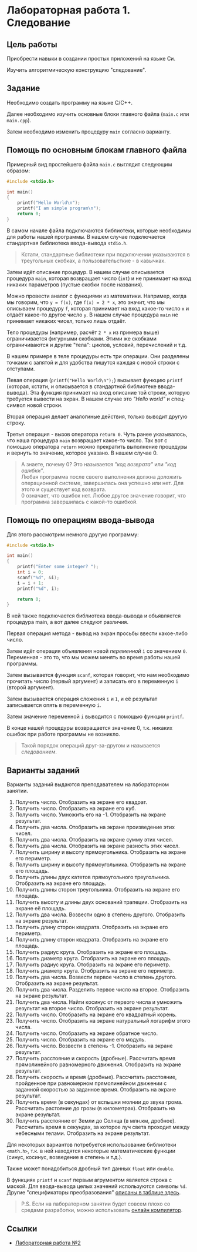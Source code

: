 # Лабораторная работа 1. Следование

## Цель работы

Приобрести навыки в создании простых приложений на языке Си.

Изучить алгоритмическую конструкцию "следование".

## Задание

Необходимо создать программу на языке C/C++.

Далее необходимо изучить основные блоки главного файла (`main.c` или `main.cpp`).

Затем необходимо изменить процедуру `main` согласно варианту.

## Помощь по основным блокам главного файла

Примерный вид простейшего файла `main.c` выглядит следующим образом:

```c
#include <stdio.h>

int main()
{
    printf("Hello World\n");
    printf("I am simple program\n");
    return 0;
}
```

В самом начале файла подключаются библиотеки, которые необходимы для работы нашей программы.
В нашем случае подключается стандартная библиотека ввода-вывода `stdio.h`.

> Кстати, стандартные библиотеки при подключении указываются в треугольных скобках, а пользовательсткие - в кавычках.

Затем идёт описание процедур.
В нашем случае описывается процедура `main`, которая возвращает число (`int`) и не принимает на вход никаких параметров (пустые скобки после названия).

Можно провести аналог с функциями из математики.
Например, когда мы говорим, что `y = f(x)`, где `f(x) = 2 * x`, это значит, что мы описываем процедуру `f`, которая принимает на вход какое-то число `x` и отдаёт какое-то другое число `y`.
В нашем случае процедура `main` не принимает никаких чисел, только лишь отдаёт.

Тело процедуры (например, расчёт `2 * x` из примера выше) ограничивается фигурными скобками.
Этими же скобками ограничиваются и другие "тела": циклов, условий, перечислений и т.д.

В нашем примере в теле процедуры есть три операции.
Они разделены точками с запятой и для удобства пишутся каждая с новой строки с отступами.

Певая операция (`printf("Hello World\n");`) вызывает функцию `printf` (которая, кстати, и описывается в стандартной библиотеке ввода-вывода).
Эта функция принимает на вход описание той строки, которую требуется вывести на экран.
В нашем случае это _"Hello world"_ и спец-символ новой строки.

Вторая операция делает аналогиные действия, только выводит другую строку.

Третья операция - вызов оператора `return 0`.
Чуть ранее указывалось, что наша процедура `main` возвращает какое-то число.
Так вот с помощью оператора `return` можно прекратить выполнение процедуры и вернуть то значение, которое указано.
В нашем случае 0.

> А знаете, почему 0?
> Это называется _"код возврата"_ или _"код ошибки"_. \
> Любая программа после своего выполнения должна доложить операционной системе, завершилась она успешно или нет.
> Для этого и существует код возврата. \
> 0 означает, что ошибок нет.
> Любое другое значение говорит, что программа завершилась с какой-то ошибкой.

## Помощь по операциям ввода-вывода

Для этого рассмотрим немного другую программу:

```c
#include <stdio.h>

int main()
{
    printf("Enter some integer? ");
    int i = 0;
    scanf("%d", &i);
    i = i + 1;
    printf("%d", i);

    return 0;
}
```

В ней также подключается библиотека ввода-вывода и объявляется процедура main, а вот далее следуют различия.

Первая операция метода - вывод на экран просьбы ввести какое-либо число.

Затем идёт операция объявления новой _переменной_ `i` со значением `0`.
Переменная - это то, что мы можем менять во время работы нашей программы.

Затем вызывается функция `scanf`, которая говорит, что нам необходимо прочитать число (первый аргумент) и записать его в переменную `i` (второй аргумент).

Затем вызывается операция сложения `i` и `1`, и её результат записывается опять в переменную `i`.

Затем значение переменной `i` выводится с помощью функции `printf`.

В конце нашей процедуры возвращается значение 0, т.к. никаких ошибок при работе программы не возникло.

> Такой порядок операций друг-за-другом и называется _следованием_.

## Варианты заданий

Варианты заданий выдаются преподавателем на лабораторном занятии.

1. Получить число. Отобразить на экране его квадрат. 
2. Получить число. Отобразить на экране его куб.
3. Получить число. Умножить его на -1. Отобразить на экране результат.
4. Получить два числа. Отобразить на экране произведение этих чисел.
5. Получить два числа. Отобразить на экране сумму этих чисел.
6. Получить два числа. Отобразить на экране разность этих чисел.
7. Получить ширину и высоту прямоугольника. Отобразить на экране его периметр.
8. Получить ширину и высоту прямоугольника. Отобразить на экране его площадь.
9.  Получить длины двух катетов прямоугольного треугольника. Отобразить на экране его площадь.
10. Получить длины сторон треугольника. Отобразить на экране его площадь.
11. Получить высоту и длины двух оснований трапеции. Отобразить на экране её площадь.
12. Получить два числа. Возвести одно в степень другого. Отобразить на экране результат.
13. Получить длину сторон квадрата. Отобразить на экране его периметр.
14. Получить длину сторон квадрата. Отобразить на экране его площадь.
15. Получить радиус круга. Отобразить на экране его площадь.
16. Получить диаметр круга. Отобразить на экране его площадь.
17. Получить радиус круга. Отобразить на экране его периметр.
18. Получить диаметр круга. Отобразить на экране его периметр.
19. Получить два числа. Возвести первое число в степень другого. Отобразить на экране результат.
20. Получить два числа. Разделить первое число на второе. Отобразить на экране результат.
21. Получить два числа. Найти косинус от первого числа и умножить результат на второе число. Отобразить на экране результат.
22. Получить число. Отобразить на экране его квадратный корень.
23. Получить число. Отобразить на экране натуральный логарифм этого числа.
24. Получить число. Отобразить на экране обратное число.
25. Получить число. Отобразить на экране его модуль.
26. Получить число. Возвести в степень -1. Отобразить на экране результат.
27. Получить расстояние и скорость (дробные). Рассчитать время прямолинейного равномерного движения. Отобразить на экране результат.
28. Получить скорость и время (дробные). Рассчитать расстояние, пройденное при равномерном прямолинейном движении с заданной скоростью за заданное время. Отобразить на экране результат.
29. Получить время (в секундах) от вспышки молнии до звука грома. Рассчитать растояние до грозы (в километрах). Отобразить на экране результат.
30. Получить расстояние от Земли до Солнца (в млн.км, дробное). Рассчитать время в секундах, за которое луч света проходит между небесными телами. Отобразить на экране результат.

Для некоторых вариантов потребуется использование библиотеки `<math.h>`, т.к. в ней находятся некоторые математические функции (синус, косинус, возведение в степень и т.д.).

Также может понадобиться дробный тип данных `float` или `double`.

В функциях `printf` и `scanf` первым агрументом является строка с маской.
Для ввода-вывода целых значений используются символы `%d`.
Другие "спецификаторы преобразования" [описаны в таблице здесь](https://cpp.com.ru/shildt_spr_po_c/08/0804.html).

> P.S.
> Если на лабораторном занятии будет совсем плохо со средами разработки, можно использовать [онлайн компилятор](https://www.onlinegdb.com/online_c_compiler).

## Ссылки

* [Лабораторная работа №2](../cw02/README.md)